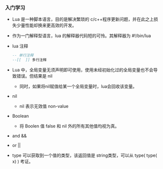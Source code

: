 ### 入门学习

- Lua 是一种脚本语言，目的是解决繁琐的 c/c++程序更新问题，并在此之上损失少量性能却换来更高效的开发。

- 作为一门解释型语言，lua 的解释器代码短的可怜。其解释器为 #!/bin/lua

- lua 注释

  ```lua
  -- 单行注释
  --[[  ]] 多行注释
  ```

- Lua 中，全局变量无须声明即可使用，使用未经初始化过的全局变量也不会导致错误。但结果是 nil

  - 同时，如果将nil赋值给某一个全局变量时，lua会回收该变量。

- nil

  - nil 表示无效值 non-value

- Boolean

  - 将 Boolen 值 false 和 nil 外的所有其他值均视为真。

- and &&   

- or ||

- type 可以获取到一个值的类型，该返回值是 string类型，可以从 type( type( x) )  考证。

  